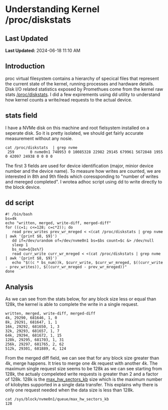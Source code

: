 Understanding Kernel /proc/diskstats 
===========================================================
## Last Updated
**Last Updated:** 2024-06-18 11:10 AM

## Introduction
proc virtual filesystem contains a hierarchy of specical files that represent the current state of the kernel, running processes and hardware details. Disk I/O related statistics exposed by Promethues come from the kernel raw stats [/proc/diskstats](https://www.kernel.org/doc/Documentation/admin-guide/iostats.rst). I did a few expirements using dd utility to understand how kernel counts a write/read requests to the actual device.
## stats field 
I have a NVMe disk on this machine and root fielsystem installed on a seperate disk. So it is pretty isolated, we should get fairly accurate measurement without any nosie.
```
cat /proc/diskstats  | grep nvme
 259       0 nvme0n1 740953 0 10085328 22982 29145 679961 5672848 1955 0 42097 24938 0 0 0 0
```
The first 3 fields are used for device identification (major, minior device number and the device name). To measure how writes are counted, we are interested in 8th and 9th fileds which coressponding to "number of writes and mereged completed". I wrotea adhoc script using dd to write directly to the block device.
## dd script
```
#! /bin/bash
bs=4k
echo "written, merged, write-diff, merged-diff"
for ((c=1; c<=128; c=c*2)); do
   read prev_writes prev_wr_mreged < <(cat /proc/diskstats | grep nvme | awk '{print $8, $9}')
   dd if=/dev/urandom of=/dev/nvme0n1 bs=$bs count=$c &> /dev/null
   sleep 1
   bs_num=${bs%?}
   read curr_write curr_wr_mreged < <(cat /proc/diskstats | grep nvme | awk '{print $8, $9}')
   echo "$((c * bs_num))k, $curr_write, $curr_wr_mreged, $((curr_write - prev_writes)), $((curr_wr_mreged - prev_wr_mreged))" 
done
```
## Analysis
As we can see from the stats below, for any block size less or equal than 128k, the kernel is able to complete the write in a single request.
```
written, merged, write-diff, merged-diff
4k, 29290, 681646, 1, 0
8k, 29291, 681647, 1, 1
16k, 29292, 681650, 1, 3
32k, 29293, 681657, 1, 7
64k, 29294, 681672, 1, 15
128k, 29295, 681703, 1, 31
256k, 29297, 681765, 2, 62
512k, 29301, 681889, 4, 124
```
From the merged diff field, we can see that for any block size greater than 4k, merge happens. It tries to merge one 4k request with another 4k. The maximum single request size seems to be 128k as we can see starting from 128k, the actualy compeleted write requests is greater than 2 and a factor of 128k. 128k is the [max_hw_sectors_kb](https://www.kernel.org/doc/Documentation/block/queue-sysfs.txt) size which is the maximum number of kilobytes supported in a single data transfer. This explains why there is only one request needed when the data size is less than 128k.

```
cat /sys/block/nvme0n1/queue/max_hw_sectors_kb
128
```
